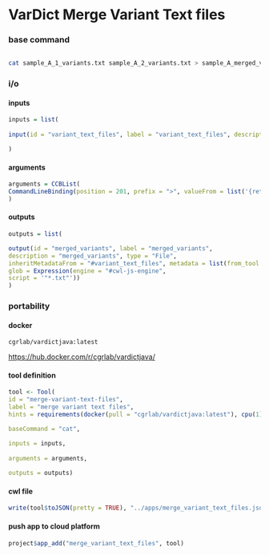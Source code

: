 VarDict Merge Variant Text files
================

### base command

``` sh

cat sample_A_1_variants.txt sample_A_2_variants.txt > sample_A_merged_variants.txt
```

### i/o

#### inputs

``` r
inputs = list(
  
input(id = "variant_text_files", label = "variant_text_files", description = "variant_text_files", type = "File...", separate = FALSE, position=1)

)
```

#### arguments

``` r
arguments = CCBList(
CommandLineBinding(position = 201, prefix = ">", valueFrom = list('{return $job.inputs.variant_text_files[0].metadata.sample_id + "_vardict_variants_merged.txt"}'))
)
```

#### outputs

``` r
outputs = list(

output(id = "merged_variants", label = "merged_variants", 
description = "merged_variants", type = "File",
inheritMetadataFrom = "#variant_text_files", metadata = list(from_tool = "merge_variant_text_files"),
glob = Expression(engine = "#cwl-js-engine", 
script = '"*.txt"'))
)
```

### portability

#### docker

`cgrlab/vardictjava:latest`

<https://hub.docker.com/r/cgrlab/vardictjava/>

#### tool definition

``` r
tool <- Tool(
id = "merge-variant-text-files", 
label = "merge variant text files",
hints = requirements(docker(pull = "cgrlab/vardictjava:latest"), cpu(1), mem(1000)),

baseCommand = "cat",

inputs = inputs,
  
arguments = arguments,
  
outputs = outputs)
```

#### cwl file

``` r
write(tool$toJSON(pretty = TRUE), "../apps/merge_variant_text_files.json")
```

#### push app to cloud platform

``` r
project$app_add("merge_variant_text_files", tool)
```
